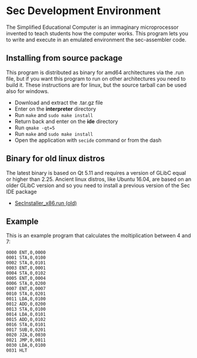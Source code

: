 # Sec Development Environment
The Simplified Educational Computer is an immaginary microprocessor invented to teach students how the computer works. This program lets you to write and execute in an emulated environment the sec-assembler code.

## Installing from source package
This program is distributed as binary for amd64 architectures via the .run file, but if you want this program to run on other architectures you need to build it. These instructions are for linux, but the source tarball can be used also for windows.
* Download and extract the .tar.gz file
* Enter on the **interpreter** directory
* Run ``make`` and ``sudo make install``
* Return back and enter on the **ide** directory
* Run ``qmake -qt=5``
* Run ``make`` and ``sudo make install``
* Open the application with ``secide`` command or from the dash

## Binary for old linux distros
The latest binary is based on Qt 5.11 and requires a version of GLibC equal or higher than 2.25. Ancient linux distros, like Ubuntu 16.04, are based on an older GLibC version and so you need to install a previous version of the Sec IDE package
* [SecInstaller_x86.run (old)](https://github.com/dcostan/sec/raw/53aec13261d40f423223d1ce23dee651095fd9c7/SecInstaller_x64.run)

## Example
This is an example program that calculates the moltiplication between 4 and 7:
```assembly
0000 ENT,0,0000
0001 STA,0,0100
0002 STA,0,0101
0003 ENT,0,0001
0004 STA,0,0102
0005 ENT,0,0004
0006 STA,0,0200
0007 ENT,0,0007
0010 STA,0,0201
0011 LDA,0,0100
0012 ADD,0,0200
0013 STA,0,0100
0014 LDA,0,0101
0015 ADD,0,0102
0016 STA,0,0101
0017 SUB,0,0201
0020 JZA,0,0030
0021 JMP,0,0011
0030 LDA,0,0100
0031 HLT
```
